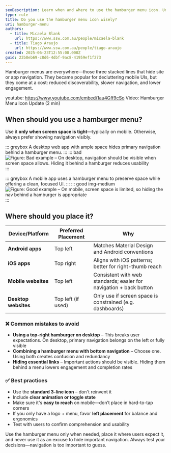 ```yaml
---
seoDescription: Learn when and where to use the hamburger menu icon. Understand platform conventions, user expectations, and when it's best to avoid hiding navigation.
type: rule
title: Do you use the hamburger menu icon wisely?
uri: hamburger-menu
authors:
  - title: Micaela Blank
    url: https://www.ssw.com.au/people/micaela-blank
  - title: Tiago Araujo
    url: https://www.ssw.com.au/people/tiago-araujo
created: 2025-06-23T12:55:00.000Z
guid: 22b8eb69-c8d6-4dbf-9ac8-41959ef1f273
---
```


Hamburger menus are everywhere—those three stacked lines that hide site or app navigation. They became popular for decluttering mobile UIs, but they come at a cost: reduced discoverability, slower navigation, and lower engagement.

<!--endintro-->

youtube: <https://www.youtube.com/embed/1au4Gff9cSo> Video: Hamburger Menu Icon Update (2 min)

## When should you use a hamburger menu?

Use it **only when screen space is tight**—typically on mobile. Otherwise, always prefer showing navigation visibly.

::: greybox
A desktop web app with ample space hides primary navigation behind a hamburger menu.
:::
::: bad
![Figure: Bad example – On desktop, navigation should be visible when screen space allows. Hiding it behind a hamburger reduces usability](hamburger-menu-bad-example.png)
:::

::: greybox
A mobile app uses a hamburger menu to preserve space while offering a clean, focused UI.
:::
::: good img-medium
![Figure: Good example – On mobile, screen space is limited, so hiding the nav behind a hamburger is appropriate](hamburger-menu-good-example.png)
:::

## Where should you place it?

| Device/Platform      | Preferred Placement | Why                                                                 |
|----------------------|---------------------|----------------------------------------------------------------------|
| **Android apps**     | Top left            | Matches Material Design and Android conventions                     |
| **iOS apps**         | Top right           | Aligns with iOS patterns; better for right-thumb reach              |
| **Mobile websites**  | Top left            | Consistent with web standards; easier for navigation + back button  |
| **Desktop websites** | Top left (if used)  | Only use if screen space is constrained (e.g. dashboards)           |

### ❌ Common mistakes to avoid

* **Using a top-right hamburger on desktop** – This breaks user expectations. On desktop, primary navigation belongs on the left or fully visible
* **Combining a hamburger menu with bottom navigation** – Choose one. Using both creates confusion and redundancy
* **Hiding essential links** – Important actions should be visible. Hiding them behind a menu lowers engagement and completion rates

### ✅ Best practices

* Use the **standard 3-line icon** – don't reinvent it
* Include **clear animation or toggle state**
* Make sure it's **easy to reach** on mobile—don’t place in hard-to-tap corners
* If you only have a logo + menu, favor **left placement** for balance and ergonomics
* Test with users to confirm comprehension and usability

Use the hamburger menu only when needed, place it where users expect it, and never use it as an excuse to hide important navigation. Always test your decisions—navigation is too important to guess.
